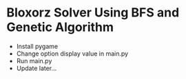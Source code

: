 # Bloxorz Solver Using BFS and Genetic Algorithm
* Install pygame 
* Change option display value in main.py
* Run main.py
* Update later...
